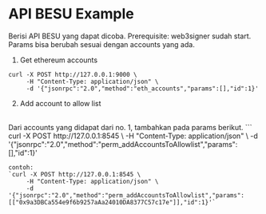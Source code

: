 # API BESU Example
Berisi API BESU yang dapat dicoba. Prerequisite: web3signer sudah start. Params bisa berubah sesuai dengan accounts yang ada.

1. Get ethereum accounts
```
curl -X POST http://127.0.0.1:9000 \
     -H "Content-Type: application/json" \
     -d '{"jsonrpc":"2.0","method":"eth_accounts","params":[],"id":1}'

```
2. Add account to allow list
<br>
Dari accounts yang didapat dari no. 1, tambahkan pada params berikut.
```
curl -X POST http://127.0.0.1:8545 \
     -H "Content-Type: application/json" \
     -d '{"jsonrpc":"2.0","method":"perm_addAccountsToAllowlist","params":[<list acccounts>],"id":1}'

``` 
contoh:
`curl -X POST http://127.0.0.1:8545 \
     -H "Content-Type: application/json" \
     -d '{"jsonrpc":"2.0","method":"perm_addAccountsToAllowlist","params":[["0x9a3DBCa554e9f6b9257aAa24010DA8377C57c17e"]],"id":1}'`




